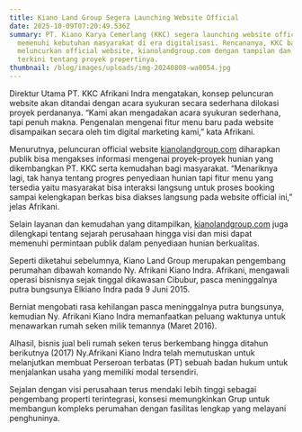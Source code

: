 ```yaml
---
title: Kiano Land Group Segera Launching Website Official
date: 2025-10-09T07:20:49.536Z
summary: PT. Kiano Karya Cemerlang (KKC) segera launching website official untuk
  memenuhi kebutuhan masyarakat di era digitalisasi. Rencananya, KKC bakal
  meluncurkan official website, kianolandgroup.com dengan tampilan dan informasi
  terkini tentang proyek propertinya.
thumbnail: /blog/images/uploads/img-20240808-wa0054.jpg
---
```

Direktur Utama PT. KKC Afrikani Indra mengatakan, konsep peluncuran website akan ditandai dengan acara syukuran secara sederhana dilokasi proyek perdananya. “Kami akan mengadakan acara syukuran sederhana, tapi penuh makna. Pengenalan mengenai fitur menu baru pada website disampaikan secara oleh tim digital marketing kami,” kata Afrikani.

Menurutnya, peluncuran official website [kianolandgroup.com](https://www.kianolandgroup.com/) diharapkan publik bisa mengakses informasi mengenai proyek-proyek hunian yang dikembangkan PT. KKC serta kemudahan bagi masyarakat. “Menariknya lagi, tak hanya tentang progres penyediaan hunian tapi fitur menu yang tersedia yaitu masyarakat bisa interaksi langsung untuk proses booking sampai kelengkapan berkas bisa diakses langsung pada website official ini,” jelas Afrikani.

Selain layanan dan kemudahan yang ditampilkan, [kianolandgroup.com](https://www.kianolandgroup.com/) juga dilengkapi tentang sejarah perusahaan hingga visi dan misi dapat memenuhi permintaan publik dalam penyediaan hunian berkualitas.

Seperti diketahui sebelumnya, Kiano Land Group merupakan pengembang perumahan dibawah komando Ny. Afrikani Kiano Indra. Afrikani, mengawali operasi bisnisnya sejak tinggal dikawasan Cibubur, pasca meninggalnya putra bungsunya Elkiano Indra pada 9 Juni 2015.

Berniat mengobati rasa kehilangan pasca meninggalnya putra bungsunya, kemudian Ny. Afrikani Kiano Indra memanfaatkan peluang waktunya untuk menawarkan rumah seken milik temannya (Maret 2016).

Alhasil, bisnis jual beli rumah seken terus berkembang hingga ditahun berikutnya (2017) Ny.Afrikani Kiano Indra telah memutuskan untuk melanjutkan membuat Perseroan terbatas (PT) sebuah badan hukum untuk menjalankan usaha yang memiliki modal tersendiri.

Sejalan dengan visi perusahaan terus mendaki lebih tinggi sebagai pengembang properti terintegrasi, konsesi memungkinkan Grup untuk membangun kompleks perumahan dengan fasilitas lengkap yang melayani penghuninya.